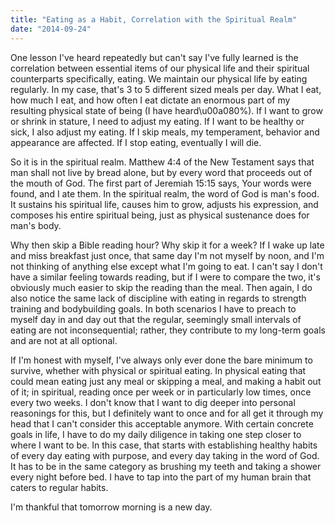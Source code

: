 ```yaml
---
title: "Eating as a Habit, Correlation with the Spiritual Realm"
date: "2014-09-24"
---
```


One lesson I've heard repeatedly but can't say I've fully learned is the correlation between essential items of our physical life and their spiritual counterparts specifically, eating. We maintain our physical life by eating regularly. In my case, that's 3 to 5 different sized meals per day. What I eat, how much I eat, and how often I eat dictate an enormous part of my resulting physical state of being (I have heard\u00a080%). If I want to grow or shrink in stature, I need to adjust my eating. If I want to be healthy or sick, I also adjust my eating. If I skip meals, my temperament, behavior and appearance are affected. If I stop eating, eventually I will die.

So it is in the spiritual realm. Matthew 4:4 of the New Testament says that man shall not live by bread alone, but by every word that proceeds out of the mouth of God. The first part of Jeremiah 15:15 says, Your words were found, and I ate them. In the spiritual realm, the word of God is man's food. It sustains his spiritual life, causes him to grow, adjusts his expression, and composes his entire spiritual being, just as physical sustenance does for man's body.

Why then skip a Bible reading hour? Why skip it for a week? If I wake up late and miss breakfast just once, that same day I'm not myself by noon, and I'm not thinking of anything else except what I'm going to eat. I can't say I don't have a similar feeling towards reading, but if I were to compare the two, it's obviously much easier to skip the reading than the meal. Then again, I do also notice the same lack of discipline with eating in regards to strength training and bodybuilding goals. In both scenarios I have to preach to myself day in and day out that the regular, seemingly small intervals of eating are not inconsequential; rather, they contribute to my long-term goals and are not at all optional.

If I'm honest with myself, I've always only ever done the bare minimum to survive, whether with physical or spiritual eating. In physical eating that could mean eating just any meal or skipping a meal, and making a habit out of it; in spiritual, reading once per week or in particularly low times, once every two weeks. I don't know that I want to dig deeper into personal reasonings for this, but I definitely want to once and for all get it through my head that I can't consider this acceptable anymore. With certain concrete goals in life, I have to do my daily diligence in taking one step closer to where I want to be. In this case, that starts with establishing healthy habits of every day eating with purpose, and every day taking in the word of God. It has to be in the same category as brushing my teeth and taking a shower every night before bed. I have to tap into the part of my human brain that caters to regular habits.

I'm thankful that tomorrow morning is a new day.

